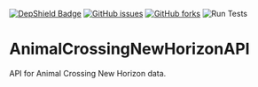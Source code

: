 [![DepShield Badge](https://depshield.sonatype.org/badges/villChurch/AnimalCrossingNewHorizonAPI/depshield.svg)](https://depshield.github.io)
[![GitHub issues](https://img.shields.io/github/issues/villChurch/AnimalCrossingNewHorizonAPI)](https://github.com/villChurch/ACNH-Spreadsheet-To-Csv/issues)
[![GitHub forks](https://img.shields.io/github/forks/villChurch/AnimalCrossingNewHorizonAPI)](https://github.com/villChurch/ACNH-Spreadsheet-To-Csv/network)
![Run Tests](https://github.com/villChurch/AnimalCrossingNewHorizonAPI/workflows/Run%20Tests/badge.svg)

# AnimalCrossingNewHorizonAPI
API for Animal Crossing New Horizon data.
